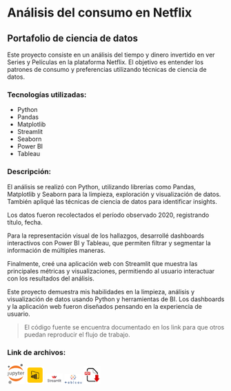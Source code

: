 # Análisis del consumo en Netflix 

## Portafolio de ciencia de datos

Este proyecto consiste en un análisis del tiempo y dinero invertido en ver Series y Películas en la plataforma Netflix. El objetivo es entender los patrones de consumo y preferencias utilizando técnicas de ciencia de datos.

### Tecnologías utilizadas:

- Python
- Pandas 
- Matplotlib
- Streamlit
- Seaborn
- Power BI
- Tableau


### Descripción:

El análisis se realizó con Python, utilizando librerías como Pandas, Matplotlib y Seaborn para la limpieza, exploración y visualización de datos. También apliqué las técnicas de ciencia de datos para identificar insights.

Los datos fueron recolectados  el período observado  2020, registrando título,  fecha. 

Para la representación visual de los hallazgos, desarrollé dashboards interactivos con Power BI y Tableau, que permiten filtrar y segmentar la información de múltiples maneras.

Finalmente, creé una aplicación web con Streamlit que muestra las principales métricas y visualizaciones, permitiendo al usuario interactuar con los resultados del análisis.

Este proyecto demuestra mis habilidades en la limpieza, análisis y visualización de datos usando Python y herramientas de BI. Los dashboards y la aplicación web fueron diseñados pensando en la experiencia de usuario.  



    

> El código fuente se encuentra documentado en los link  para que otros puedan reproducir el flujo de trabajo.


  

### Link de archivos: 
[<img src="https://github.com/luishernand/NETFLIX/blob/main/imagenes/notebook.png" width="8%">](https://nbviewer.org/github/luishernand/NETFLIX/blob/main/Analisis%20Netflix.ipynb) 
[<img src="https://github.com/luishernand/NETFLIX/blob/main/imagenes/power%20bi.png" width="8%">](https://github.com/luishernand/NETFLIX/blob/main/NETFLIX.pbix) 
[<img src="https://github.com/luishernand/NETFLIX/blob/main/imagenes/streamlit.png" width="8%">](https://netflix-dash.streamlit.app/) 
[<img src="https://github.com/luishernand/NETFLIX/blob/main/imagenes/tableau.png" width="8%">](https://public.tableau.com/views/NETFLIX_17085431513030/DASHBOARD?:language=es-S&:sid=&:display_count=n&:origin=viz_share_link) 
[<img src="https://github.com/luishernand/NETFLIX/blob/main/imagenes/Pdf.png" width="8%">](https://github.com/luishernand/NETFLIX/blob/main/NETFLIX.pdf)  









   
